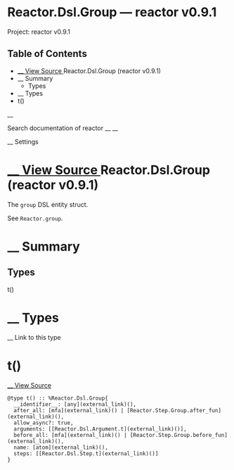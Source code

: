 # Reactor.Dsl.Group — reactor v0.9.1

Project: reactor v0.9.1

## Table of Contents

- [ __ View Source ](external_link) Reactor.Dsl.Group (reactor v0.9.1)
- __ Summary
  - Types
- __ Types
- t()

__

Search documentation of reactor __ __

__ Settings

#  [ __ View Source ](external_link) Reactor.Dsl.Group (reactor v0.9.1)

The `group` DSL entity struct.

See `Reactor.group`.

#  __ Summary

##  Types

t()

#  __ Types

__ Link to this type

# t()

[ __ View Source ](external_link)
    
    
    @type t() :: %Reactor.Dsl.Group{
      __identifier__: [any](external_link)(),
      after_all: [mfa](external_link)() | [Reactor.Step.Group.after_fun](external_link)(),
      allow_async?: true,
      arguments: [[Reactor.Dsl.Argument.t](external_link)()],
      before_all: [mfa](external_link)() | [Reactor.Step.Group.before_fun](external_link)(),
      name: [atom](external_link)(),
      steps: [[Reactor.Dsl.Step.t](external_link)()]
    }
